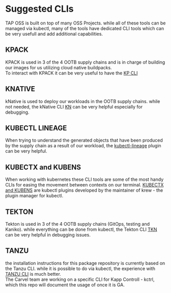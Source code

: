 # Suggested CLIs
TAP OSS is built on top of many OSS Projects. while all of these tools can be managed via kubectl, many of the tools have dedicated CLI tools which can be very usefull and add additional capabilities.  
  
## KPACK
KPACK is used in 3 of the 4 OOTB supply chains and is in charge of building our images for us utilizing cloud native buildpacks.  
To interact with KPACK it can be very useful to have the [KP CLI](https://github.com/vmware-tanzu/kpack-cli/releases/tag/v0.4.2)
  
## KNATIVE
kNative is used to deploy our workloads in the OOTB supply chains. while not needed, the kNative CLI [KN](https://github.com/knative/client/releases/tag/knative-v1.2.0) can be very helpful especially for debugging.
  
## KUBECTL LINEAGE
When trying to understand the generated objects that have been produced by the supply chain as a result of our workload, the [kubectl-lineage](https://github.com/tohjustin/kube-lineage) plugin can be very helpful.
  
## KUBECTX and KUBENS
When working with kubernetes these CLI tools are some of the most handy CLIs for easing the movement between contexts on our terminal. [KUBECTX and KUBENS](https://github.com/ahmetb/kubectx) are kubectl plugins developed by the maintainer of krew - the plugin manager for kubectl.
  
## TEKTON
Tekton is used in 3 of the 4 OOTB supply chains (GitOps, testing and Kaniko). while everything can be done from kubectl, the Tekton CLI [TKN](https://github.com/tektoncd/cli/releases/tag/v0.22.0) can be very helpful in debugging issues.
  
## TANZU
the installation instructions for this package repository is currently based on the Tanzu CLI. while it is possible to do via kubectl, the experience with [TANZU CLI](https://github.com/vmware-tanzu/community-edition/releases/tag/v0.9.1) is much better.  
The Carvel team are working on a specific CLI for Kapp Controll - kctrl, which this repo will document the usage of once it is GA.
